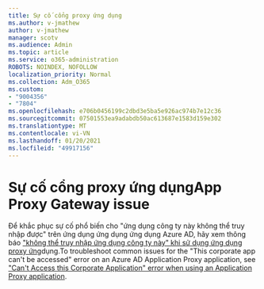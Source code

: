 ```yaml
---
title: Sự cố cổng proxy ứng dụng
ms.author: v-jmathew
author: v-jmathew
manager: scotv
ms.audience: Admin
ms.topic: article
ms.service: o365-administration
ROBOTS: NOINDEX, NOFOLLOW
localization_priority: Normal
ms.collection: Adm_O365
ms.custom:
- "9004356"
- "7804"
ms.openlocfilehash: e706b0456199c2dbd3e5ba5e926ac974b7e12c36
ms.sourcegitcommit: 07501553ea9adabdb50ac613687e1583d159e302
ms.translationtype: MT
ms.contentlocale: vi-VN
ms.lasthandoff: 01/20/2021
ms.locfileid: "49917156"
---
```

# <a name="app-proxy-gateway-issue"></a><span data-ttu-id="d85e0-102">Sự cố cổng proxy ứng dụng</span><span class="sxs-lookup"><span data-stu-id="d85e0-102">App Proxy Gateway issue</span></span>

<span data-ttu-id="d85e0-103">Để khắc phục sự cố phổ biến cho "ứng dụng công ty này không thể truy nhập được" trên ứng dụng ứng dụng ứng dụng Azure AD, hãy xem thông báo ["không thể truy nhập ứng dụng công ty này" khi sử dụng ứng dụng proxy ứng](https://docs.microsoft.com/azure/active-directory/manage-apps/application-proxy-sign-in-bad-gateway-timeout-error)dụng.</span><span class="sxs-lookup"><span data-stu-id="d85e0-103">To troubleshoot common issues for the "This corporate app can't be accessed" error on an Azure AD Application Proxy application, see ["Can't Access this Corporate Application" error when using an Application Proxy application](https://docs.microsoft.com/azure/active-directory/manage-apps/application-proxy-sign-in-bad-gateway-timeout-error).</span></span>
